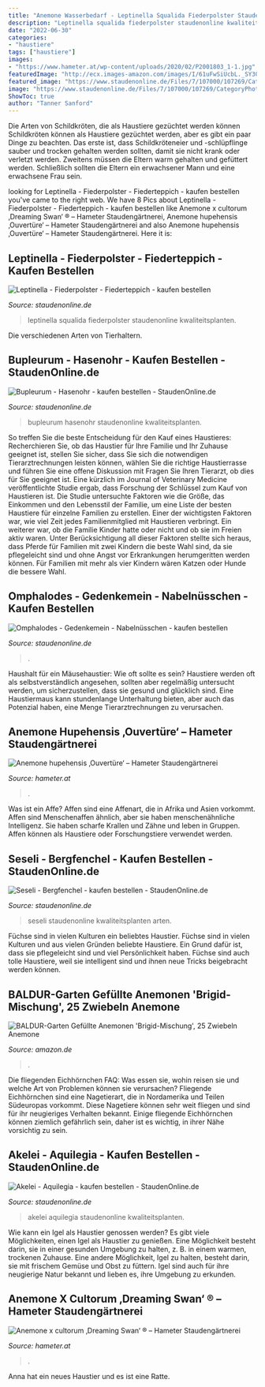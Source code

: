 ```yaml
---
title: "Anemone Wasserbedarf - Leptinella Squalida Fiederpolster Staudenonline Kwaliteitsplanten"
description: "Leptinella squalida fiederpolster staudenonline kwaliteitsplanten"
date: "2022-06-30"
categories:
- "haustiere"
tags: ["haustiere"]
images:
- "https://www.hameter.at/wp-content/uploads/2020/02/P2001803_1-1.jpg"
featuredImage: "http://ecx.images-amazon.com/images/I/61uFwSiUcbL._SY300_.jpg"
featured_image: "https://www.staudenonline.de/Files/7/107000/107269/CategoryPhotos/1000/8312213.jpg"
image: "https://www.staudenonline.de/Files/7/107000/107269/CategoryPhotos/1000/8288999.jpg"
ShowToc: true
author: "Tanner Sanford"
---
```



Die Arten von Schildkröten, die als Haustiere gezüchtet werden können
Schildkröten können als Haustiere gezüchtet werden, aber es gibt ein paar Dinge zu beachten. Das erste ist, dass Schildkröteneier und -schlüpflinge sauber und trocken gehalten werden sollten, damit sie nicht krank oder verletzt werden. Zweitens müssen die Eltern warm gehalten und gefüttert werden. Schließlich sollten die Eltern ein erwachsener Mann und eine erwachsene Frau sein.

	

		
looking for Leptinella - Fiederpolster - Fiederteppich - kaufen bestellen you've came to the right web. We have 8 Pics about Leptinella - Fiederpolster - Fiederteppich - kaufen bestellen like Anemone x cultorum ‚Dreaming Swan‘ ® – Hameter Staudengärtnerei, Anemone hupehensis ‚Ouvertüre‘ – Hameter Staudengärtnerei and also Anemone hupehensis ‚Ouvertüre‘ – Hameter Staudengärtnerei. Here it is:
		
    
## Leptinella - Fiederpolster - Fiederteppich - Kaufen Bestellen

<img loading=lazy src="https://www.staudenonline.de/Files/7/107000/107269/CategoryPhotos/1000/8288269.jpg" onerror="this.onerror=null;this.src='https://tse3.mm.bing.net/th?id=OIP.I7FfcYwwEns6mjnI99RxoQHaFk&amp;pid=15.1';" alt="Leptinella - Fiederpolster - Fiederteppich - kaufen bestellen">

_Source: staudenonline.de_

>leptinella squalida fiederpolster staudenonline kwaliteitsplanten. 

	

Die verschiedenen Arten von Tierhaltern.

    
## Bupleurum - Hasenohr - Kaufen Bestellen - StaudenOnline.de

<img loading=lazy src="https://www.staudenonline.de/Files/7/107000/107269/CategoryPhotos/1000/8284341.jpg" onerror="this.onerror=null;this.src='https://tse4.mm.bing.net/th?id=OIP.gK9D-k4I623MCyAlNC7x1QHaFj&amp;pid=15.1';" alt="Bupleurum - Hasenohr - kaufen bestellen - StaudenOnline.de">

_Source: staudenonline.de_

>bupleurum hasenohr staudenonline kwaliteitsplanten. 

	

So treffen Sie die beste Entscheidung für den Kauf eines Haustieres: Recherchieren Sie, ob das Haustier für Ihre Familie und Ihr Zuhause geeignet ist, stellen Sie sicher, dass Sie sich die notwendigen Tierarztrechnungen leisten können, wählen Sie die richtige Haustierrasse und führen Sie eine offene Diskussion mit Fragen Sie Ihren Tierarzt, ob dies für Sie geeignet ist.
Eine kürzlich im Journal of Veterinary Medicine veröffentlichte Studie ergab, dass Forschung der Schlüssel zum Kauf von Haustieren ist. Die Studie untersuchte Faktoren wie die Größe, das Einkommen und den Lebensstil der Familie, um eine Liste der besten Haustiere für einzelne Familien zu erstellen. Einer der wichtigsten Faktoren war, wie viel Zeit jedes Familienmitglied mit Haustieren verbringt. Ein weiterer war, ob die Familie Kinder hatte oder nicht und ob sie im Freien aktiv waren. Unter Berücksichtigung all dieser Faktoren stellte sich heraus, dass Pferde für Familien mit zwei Kindern die beste Wahl sind, da sie pflegeleicht sind und ohne Angst vor Erkrankungen herumgeritten werden können. Für Familien mit mehr als vier Kindern wären Katzen oder Hunde die bessere Wahl.

    
## Omphalodes - Gedenkemein - Nabelnüsschen - Kaufen Bestellen

<img loading=lazy src="https://www.staudenonline.de/Files/7/107000/107269/CategoryPhotos/1000/8288999.jpg" onerror="this.onerror=null;this.src='https://tse4.mm.bing.net/th?id=OIP.4WUcYOVVsttF9kgPB2yucQHaFj&amp;pid=15.1';" alt="Omphalodes - Gedenkemein - Nabelnüsschen - kaufen bestellen">

_Source: staudenonline.de_

>. 

	

Haushalt für ein Mäusehaustier: Wie oft sollte es sein?
Haustiere werden oft als selbstverständlich angesehen, sollten aber regelmäßig untersucht werden, um sicherzustellen, dass sie gesund und glücklich sind. Eine Haustiermaus kann stundenlange Unterhaltung bieten, aber auch das Potenzial haben, eine Menge Tierarztrechnungen zu verursachen.

    
## Anemone Hupehensis ‚Ouvertüre‘ – Hameter Staudengärtnerei

<img loading=lazy src="https://www.hameter.at/wp-content/uploads/2020/02/P73017_1-1.jpg" onerror="this.onerror=null;this.src='https://tse3.mm.bing.net/th?id=OIP.MlyF2YaJEaXP5xHpLtKjdAAAAA&amp;pid=15.1';" alt="Anemone hupehensis ‚Ouvertüre‘ – Hameter Staudengärtnerei">

_Source: hameter.at_

>. 

	

Was ist ein Affe?
Affen sind eine Affenart, die in Afrika und Asien vorkommt. Affen sind Menschenaffen ähnlich, aber sie haben menschenähnliche Intelligenz. Sie haben scharfe Krallen und Zähne und leben in Gruppen. Affen können als Haustiere oder Forschungstiere verwendet werden.

    
## Seseli - Bergfenchel - Kaufen Bestellen - StaudenOnline.de

<img loading=lazy src="https://www.staudenonline.de/Files/7/107000/107269/CategoryPhotos/1000/8312213.jpg" onerror="this.onerror=null;this.src='https://tse2.mm.bing.net/th?id=OIP.URLOplyytMh4y7CLnOH8mAHaFj&amp;pid=15.1';" alt="Seseli - Bergfenchel - kaufen bestellen - StaudenOnline.de">

_Source: staudenonline.de_

>seseli staudenonline kwaliteitsplanten arten. 

	

Füchse sind in vielen Kulturen ein beliebtes Haustier.
Füchse sind in vielen Kulturen und aus vielen Gründen beliebte Haustiere. Ein Grund dafür ist, dass sie pflegeleicht sind und viel Persönlichkeit haben. Füchse sind auch tolle Haustiere, weil sie intelligent sind und ihnen neue Tricks beigebracht werden können.

    
## BALDUR-Garten Gefüllte Anemonen &#039;Brigid-Mischung&#039;, 25 Zwiebeln Anemone

<img loading=lazy src="http://ecx.images-amazon.com/images/I/61uFwSiUcbL._SY300_.jpg" onerror="this.onerror=null;this.src='https://tse1.mm.bing.net/th?id=OIP.q-buFtzr_ob1GRj8sqko7gAAAA&amp;pid=15.1';" alt="BALDUR-Garten Gefüllte Anemonen &#039;Brigid-Mischung&#039;, 25 Zwiebeln Anemone">

_Source: amazon.de_

>. 

	

Die fliegenden Eichhörnchen FAQ: Was essen sie, wohin reisen sie und welche Art von Problemen können sie verursachen?
Fliegende Eichhörnchen sind eine Nagetierart, die in Nordamerika und Teilen Südeuropas vorkommt. Diese Nagetiere können sehr weit fliegen und sind für ihr neugieriges Verhalten bekannt. Einige fliegende Eichhörnchen können ziemlich gefährlich sein, daher ist es wichtig, in ihrer Nähe vorsichtig zu sein.

    
## Akelei - Aquilegia - Kaufen Bestellen - StaudenOnline.de

<img loading=lazy src="https://www.staudenonline.de/Files/7/107000/107269/CategoryPhotos/1000/8410337.jpg" onerror="this.onerror=null;this.src='https://tse2.mm.bing.net/th?id=OIP.TgnlDaxGcUwp2oxvkXihLQHaFk&amp;pid=15.1';" alt="Akelei - Aquilegia - kaufen bestellen - StaudenOnline.de">

_Source: staudenonline.de_

>akelei aquilegia staudenonline kwaliteitsplanten. 

	

Wie kann ein Igel als Haustier genossen werden?
Es gibt viele Möglichkeiten, einen Igel als Haustier zu genießen. Eine Möglichkeit besteht darin, sie in einer gesunden Umgebung zu halten, z. B. in einem warmen, trockenen Zuhause. Eine andere Möglichkeit, Igel zu halten, besteht darin, sie mit frischem Gemüse und Obst zu füttern. Igel sind auch für ihre neugierige Natur bekannt und lieben es, ihre Umgebung zu erkunden.

    
## Anemone X Cultorum ‚Dreaming Swan‘ ® – Hameter Staudengärtnerei

<img loading=lazy src="https://www.hameter.at/wp-content/uploads/2020/02/P2001803_1-1.jpg" onerror="this.onerror=null;this.src='https://tse2.mm.bing.net/th?id=OIP.5rWN9PgLV88ZGG58FbGw2wAAAA&amp;pid=15.1';" alt="Anemone x cultorum ‚Dreaming Swan‘ ® – Hameter Staudengärtnerei">

_Source: hameter.at_

>. 

	

Anna hat ein neues Haustier und es ist eine Ratte.


